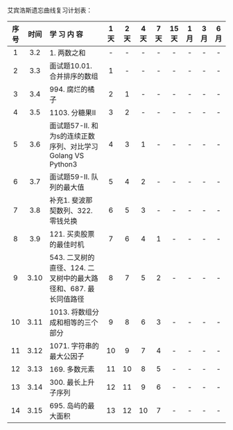 艾宾浩斯遗忘曲线复习计划表：

| 序号 | 时间 | 学    习    内    容 | 1天  | 2天  | 4天  | 7天  | 15天 | 1月  | 3月  | 6月  |
| :--: | :--: | :----------------------------------------------------------- | :--: | :--: | :--: | :--: | :--: | :--: | :--: | :--: |
|  1   | 3.2  | 1. 两数之和                                  |  -   |  -   |  -   |  -   |  -   |  -   |  -   |  -   |
|  2   | 3.3  | 面试题10.01. 合并排序的数组                   |  1   |  -   |  -   |  -   |  -   |  -   |  -   |  -   |
|  3   | 3.4  | 994. 腐烂的橘子                                    |  2   |  1   |  -   |  -   |  -   |  -   |  -   |  -   |
|  4   | 3.5  | 1103. 分糖果II                                    |  3   |  2   |  -   |  -   |  -   |  -   |  -   |  -   |
|  5   | 3.6  | 面试题57-II. 和为s的连续正数序列、对比学习Golang VS Python3 |  4   |  3   |  1   |  -   |  -   |  -   |  -   |  -   |
|  6   | 3.7  | 面试题59-II. 队列的最大值                         |  5   |  4   |  2   |  -   |  -   |  -   |  -   |  -   |
|  7   | 3.8  | 补充1. 斐波那契数列、322. 零钱兑换 |  6   |  5   |  3   |  -   |  -   |  -   |  -   |  -   |
|  8   | 3.9  | 121. 买卖股票的最佳时机           |  7   |  6   |  4   |  1   |  -   |  -   |  -   |  -   |
|  9   | 3.10 | 543. 二叉树的直径、124. 二叉树中的最大路径和、687. 最长同值路径 |  8   |  7   |  5   |  2   |  -   |  -   |  -   |  -   |
| 10 | 3.11 | 1013. 将数组分成和相等的三个部分 | 9 | 8 | 6 | 3 | - | - | - | - |
| 11 | 3.12 | 1071. 字符串的最大公因子 | 10 | 9 | 7 | 4 | - | - | - | - |
| 12 | 3.13 | 169. 多数元素 | 11 | 10 | 8 | 5 | - | - | - | - |
| 13 | 3.14 | 300. 最长上升子序列 | 12 | 11 | 9 | 6 | - | - | - | - |
| 14 | 3.15 | 695. 岛屿的最大面积 | 13 | 12 | 10 | 7 | - | - | - | - |